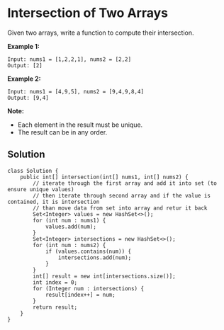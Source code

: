 # Intersection of Two Arrays

Given two arrays, write a function to compute their intersection.

**Example 1:**

```
Input: nums1 = [1,2,2,1], nums2 = [2,2]
Output: [2]
```

**Example 2:**

```
Input: nums1 = [4,9,5], nums2 = [9,4,9,8,4]
Output: [9,4]
```

**Note:**

* Each element in the result must be unique.
* The result can be in any order.

##  Solution

```
class Solution {
    public int[] intersection(int[] nums1, int[] nums2) {
        // iterate through the first array and add it into set (to ensure unique values)
        // then iterate through second array and if the value is contained, it is intersection
        // than move data from set into array and retur it back
        Set<Integer> values = new HashSet<>();
        for (int num : nums1) {
            values.add(num);
        }
        Set<Integer> intersections = new HashSet<>();
        for (int num : nums2) {
            if (values.contains(num)) {
                intersections.add(num);
            }
        }
        int[] result = new int[intersections.size()];
        int index = 0;
        for (Integer num : intersections) {
            result[index++] = num;
        }
        return result;
    }
}
```

  


